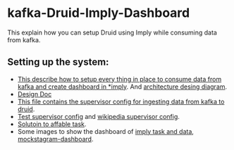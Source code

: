 # kafka-Druid-Imply-Dashboard
This explain how you can setup Druid using Imply while consuming data from kafka.
## Setting up the system:
* [This describe how to setup every thing in place to consume data from kafka and create dashboard in *imply](https://github.com/gauravshelangia/kafka-Druid-Imply-Dashboard/blob/master/Affable%20-%20Mockstagram%20Setup.pdf). And [architecture desing diagram](architect_design_mockstagram.png). 
* [Design Doc](https://github.com/gauravshelangia/kafka-Druid-Imply-Dashboard/blob/master/Design%20Decision%20Doc.pdf)
* [This file contains the supervisor config for ingesting data from kafka to druid](mockstagram_supervisor_spec.json).
* [Test supervisor config](mockstagram_supervisor_spec_test.json) and [wikipedia supervisor config](wikipedia-kafka-supervisor.json).
* [Solutoin to affable task](https://github.com/gauravshelangia/kafka-Druid-Imply-Dashboard/blob/master/Solution%20MockStagram%20Affable.pdf).
* Some images to show the dashboard of [imply task and data](dataset-imply.png), [mockstagram-dashboard](dashboard-mockstagram.png). 
